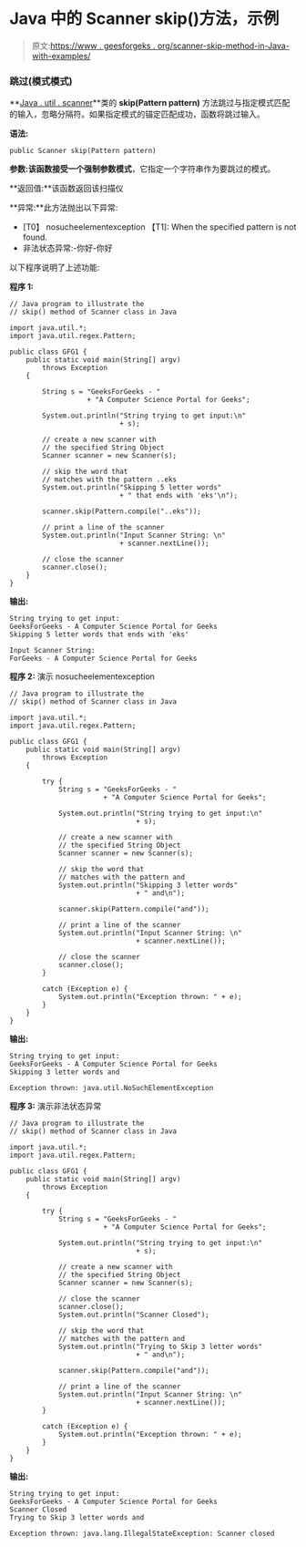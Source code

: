 # Java 中的 Scanner skip()方法，示例

> 原文:[https://www . geesforgeks . org/scanner-skip-method-in-Java-with-examples/](https://www.geeksforgeeks.org/scanner-skip-method-in-java-with-examples/)

### 跳过(模式模式)

**[Java . util . scanner](https://www.geeksforgeeks.org/scanner-class-in-java/)**类的 **skip(Pattern pattern)** 方法跳过与指定模式匹配的输入，忽略分隔符。如果指定模式的锚定匹配成功，函数将跳过输入。

**语法:**

```
public Scanner skip(Pattern pattern)
```

**参数:**该函数接受一个强制参数**模式**，它指定一个字符串作为要跳过的模式。

**返回值:**该函数返回该扫描仪

**异常:**此方法抛出以下异常:

*   [T0】 nosucheelementexception 【T1]: When the specified pattern is not found.
*   非法状态异常:-你好-你好

以下程序说明了上述功能:

**程序 1:**

```
// Java program to illustrate the
// skip() method of Scanner class in Java

import java.util.*;
import java.util.regex.Pattern;

public class GFG1 {
    public static void main(String[] argv)
        throws Exception
    {

        String s = "GeeksForGeeks - "
                   + "A Computer Science Portal for Geeks";

        System.out.println("String trying to get input:\n"
                           + s);

        // create a new scanner with
        // the specified String Object
        Scanner scanner = new Scanner(s);

        // skip the word that
        // matches with the pattern ..eks
        System.out.println("Skipping 5 letter words"
                           + " that ends with 'eks'\n");

        scanner.skip(Pattern.compile("..eks"));

        // print a line of the scanner
        System.out.println("Input Scanner String: \n"
                           + scanner.nextLine());

        // close the scanner
        scanner.close();
    }
}
```

**输出:**

```
String trying to get input:
GeeksForGeeks - A Computer Science Portal for Geeks
Skipping 5 letter words that ends with 'eks'

Input Scanner String: 
ForGeeks - A Computer Science Portal for Geeks

```

**程序 2:** 演示 nosucheelementexception

```
// Java program to illustrate the
// skip() method of Scanner class in Java

import java.util.*;
import java.util.regex.Pattern;

public class GFG1 {
    public static void main(String[] argv)
        throws Exception
    {

        try {
            String s = "GeeksForGeeks - "
                       + "A Computer Science Portal for Geeks";

            System.out.println("String trying to get input:\n"
                               + s);

            // create a new scanner with
            // the specified String Object
            Scanner scanner = new Scanner(s);

            // skip the word that
            // matches with the pattern and
            System.out.println("Skipping 3 letter words"
                               + " and\n");

            scanner.skip(Pattern.compile("and"));

            // print a line of the scanner
            System.out.println("Input Scanner String: \n"
                               + scanner.nextLine());

            // close the scanner
            scanner.close();
        }

        catch (Exception e) {
            System.out.println("Exception thrown: " + e);
        }
    }
}
```

**输出:**

```
String trying to get input:
GeeksForGeeks - A Computer Science Portal for Geeks
Skipping 3 letter words and

Exception thrown: java.util.NoSuchElementException

```

**程序 3:** 演示非法状态异常

```
// Java program to illustrate the
// skip() method of Scanner class in Java

import java.util.*;
import java.util.regex.Pattern;

public class GFG1 {
    public static void main(String[] argv)
        throws Exception
    {

        try {
            String s = "GeeksForGeeks - "
                       + "A Computer Science Portal for Geeks";

            System.out.println("String trying to get input:\n"
                               + s);

            // create a new scanner with
            // the specified String Object
            Scanner scanner = new Scanner(s);

            // close the scanner
            scanner.close();
            System.out.println("Scanner Closed");

            // skip the word that
            // matches with the pattern and
            System.out.println("Trying to Skip 3 letter words"
                               + " and\n");

            scanner.skip(Pattern.compile("and"));

            // print a line of the scanner
            System.out.println("Input Scanner String: \n"
                               + scanner.nextLine());
        }

        catch (Exception e) {
            System.out.println("Exception thrown: " + e);
        }
    }
}
```

**输出:**

```
String trying to get input:
GeeksForGeeks - A Computer Science Portal for Geeks
Scanner Closed
Trying to Skip 3 letter words and

Exception thrown: java.lang.IllegalStateException: Scanner closed

```